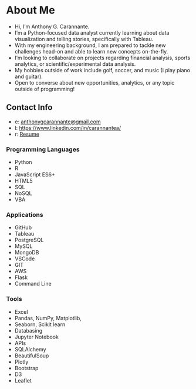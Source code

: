 # About Me
- Hi, I’m Anthony G. Carannante.
- I’m a Python-focused data analyst currently learning about data visualization and telling stories, specifically with Tableau.
- With my engineering background, I am prepared to tackle new challenges head-on and able to learn new concepts on-the-fly.
- I’m looking to collaborate on projects regarding financial analysis, sports analytics, or scientific/experimental data analysis.
- My hobbies outside of work include golf, soccer, and music (I play piano and guitar).
- Open to converse about new opportunities, analytics, or any topic outside of programming!

## Contact Info
- e: anthonygcarannante@gmail.com
- l: https://www.linkedin.com/in/carannantea/
- r: [Resume](https://github.com/carannantea/carannantea/files/6934157/Analytics.Resume.pdf)

### Programming Languages
- Python
- R
- JavaScript ES6+
- HTML5
- SQL
- NoSQL
- VBA

### Applications
- GitHub
- Tableau
- PostgreSQL
- MySQL
- MongoDB
- VSCode
- GIT
- AWS
- Flask
- Command Line

### Tools
- Excel
- Pandas, NumPy, Matplotlib, 
- Seaborn, Scikit learn
- Databasing
- Jupyter Notebook
- APIs
- SQLAlchemy
- BeautifulSoup
- Plotly
- Bootstrap
- D3
- Leaflet


<!---
carannantea/carannantea is a ✨ special ✨ repository because its `README.md` (this file) appears on your GitHub profile.
You can click the Preview link to take a look at your changes.
--->
